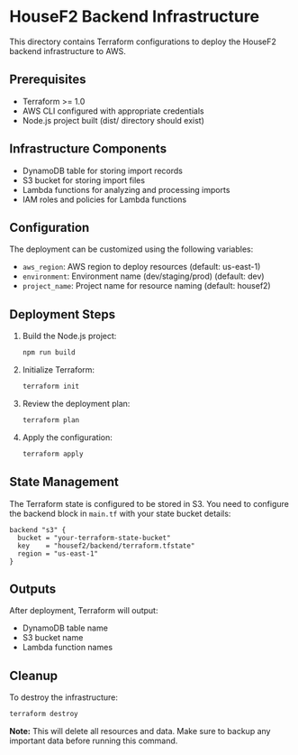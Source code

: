 # HouseF2 Backend Infrastructure

This directory contains Terraform configurations to deploy the HouseF2 backend infrastructure to AWS.

## Prerequisites

- Terraform >= 1.0
- AWS CLI configured with appropriate credentials
- Node.js project built (dist/ directory should exist)

## Infrastructure Components

- DynamoDB table for storing import records
- S3 bucket for storing import files
- Lambda functions for analyzing and processing imports
- IAM roles and policies for Lambda functions

## Configuration

The deployment can be customized using the following variables:

- `aws_region`: AWS region to deploy resources (default: us-east-1)
- `environment`: Environment name (dev/staging/prod) (default: dev)
- `project_name`: Project name for resource naming (default: housef2)

## Deployment Steps

1. Build the Node.js project:
   ```bash
   npm run build
   ```

2. Initialize Terraform:
   ```bash
   terraform init
   ```

3. Review the deployment plan:
   ```bash
   terraform plan
   ```

4. Apply the configuration:
   ```bash
   terraform apply
   ```

## State Management

The Terraform state is configured to be stored in S3. You need to configure the backend block in `main.tf` with your state bucket details:

```hcl
backend "s3" {
  bucket = "your-terraform-state-bucket"
  key    = "housef2/backend/terraform.tfstate"
  region = "us-east-1"
}
```

## Outputs

After deployment, Terraform will output:
- DynamoDB table name
- S3 bucket name
- Lambda function names

## Cleanup

To destroy the infrastructure:
```bash
terraform destroy
```

**Note:** This will delete all resources and data. Make sure to backup any important data before running this command. 